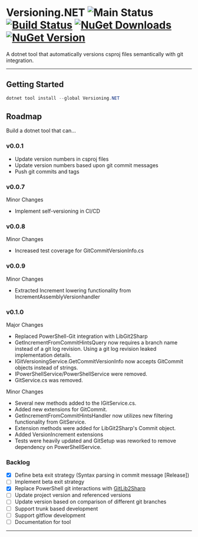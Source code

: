 # Versioning.NET ![Main Status](https://github.com/cbcrouse/Versioning.NET/workflows/Main%20Status/badge.svg?branch=main) [![Build Status](https://caseycrouse.visualstudio.com/Github/_apis/build/status/Versioning.NET/Versioning.NET-CD?branchName=main)](https://caseycrouse.visualstudio.com/Github/_build/latest?definitionId=8&branchName=main) [![NuGet Downloads](https://img.shields.io/nuget/dt/Versioning.NET)](https://www.nuget.org/stats/packages/Versioning.NET?groupby=Version) [![NuGet Version](https://img.shields.io/nuget/v/Versioning.NET)](https://www.nuget.org/packages/Versioning.NET)

A dotnet tool that automatically versions csproj files semantically with git integration.

---

## Getting Started

```powershell
dotnet tool install --global Versioning.NET
```

## Roadmap

Build a dotnet tool that can...

### v0.0.1

* Update version numbers in csproj files
* Update version numbers based upon git commit messages
* Push git commits and tags

### v0.0.7

Minor Changes

* Implement self-versioning in CI/CD

### v0.0.8

Minor Changes

* Increased test coverage for GitCommitVersionInfo.cs

### v0.0.9

Minor Changes

* Extracted Increment lowering functionality from IncrementAssemblyVersionhandler

### v0.1.0

Major Changes

* Replaced PowerShell-Git integration with LibGit2Sharp
* GetIncrementFromCommitHintsQuery now requires a branch name instead of a git log revision. Using a git log revision leaked implementation details.
* IGitVersioningService.GetCommitVersionInfo now accepts GitCommit objects instead of strings.
* IPowerShellService/PowerShellService were removed.
* GitService.cs was removed.

Minor Changes

* Several new methods added to the IGitService.cs.
* Added new extensions for GitCommit.
* GetIncrementFromCommitHintsHandler now utilizes new filtering functionality from GitService.
* Extension methods were added for LibGit2Sharp's Commit object.
* Added VersionIncrement extensions
* Tests were heavily updated and GitSetup was reworked to remove dependency on PowerShellService.

### Backlog

- [x] Define beta exit strategy (Syntax parsing in commit message [Release])
- [ ] Implement beta exit strategy
- [x] Replace PowerShell git interactions with [GitLib2Sharp](https://github.com/libgit2/libgit2sharp)
- [ ] Update project version and referenced versions
- [ ] Update version based on comparison of different git branches
- [ ] Support trunk based development
- [ ] Support gitflow development
- [ ] Documentation for tool

---

